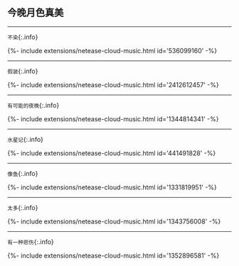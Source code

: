 ## 今晚月色真美

---

`不染`{:.info}
<div>{%- include extensions/netease-cloud-music.html id='536099160' -%}</div>

---

`假装`{:.info}
<div>{%- include extensions/netease-cloud-music.html id='2412612457' -%}</div>

---

`有可能的夜晚`{:.info}
<div>{%- include extensions/netease-cloud-music.html id='1344814341' -%}</div>

---

`水星记`{:.info}
<div>{%- include extensions/netease-cloud-music.html id='441491828' -%}</div>

---

`像鱼`{:.info}
<div>{%- include extensions/netease-cloud-music.html id='1331819951' -%}</div>

---

`太多`{:.info}
<div>{%- include extensions/netease-cloud-music.html id='1343756008' -%}</div>

---

`有一种悲伤`{:.info}
<div>{%- include extensions/netease-cloud-music.html id='1352896581' -%}</div>
